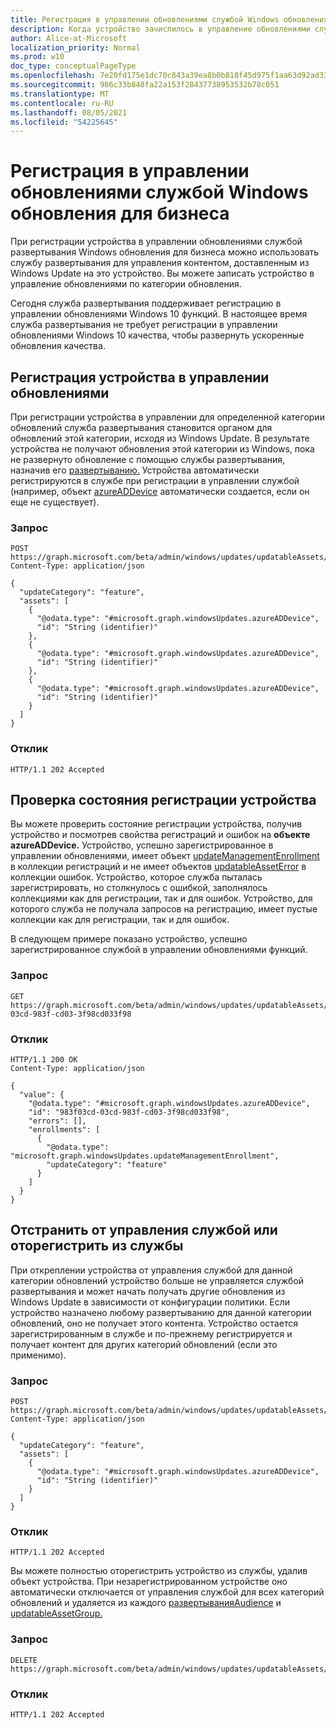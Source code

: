 ```yaml
---
title: Регистрация в управлении обновлениями службой Windows обновления для бизнеса
description: Когда устройство зачислилось в управление обновлениями службой развертывания Windows для бизнеса, вы можете использовать службу развертывания для управления контентом, доставленным из Windows Update на это устройство.
author: Alice-at-Microsoft
localization_priority: Normal
ms.prod: w10
doc_type: conceptualPageType
ms.openlocfilehash: 7e20fd175e1dc70c843a39ea8b0b818f45d975f1aa63d92ad3374ebc1ac961ca
ms.sourcegitcommit: 986c33b848fa22a153f28437738953532b78c051
ms.translationtype: MT
ms.contentlocale: ru-RU
ms.lasthandoff: 08/05/2021
ms.locfileid: "54225645"
---
```

# <a name="enroll-in-update-management-by-the-windows-update-for-business-deployment-service"></a>Регистрация в управлении обновлениями службой Windows обновления для бизнеса

При регистрации устройства в управлении обновлениями службой развертывания Windows обновления для бизнеса можно использовать службу развертывания для управления контентом, доставленным из Windows Update на это устройство. Вы можете записать устройство в управление обновлениями по категории обновления.

Сегодня служба развертывания поддерживает регистрацию в управлении обновлениями Windows 10 функций. В настоящее время служба развертывания не требует регистрации в управлении обновлениями Windows 10 качества, чтобы развернуть ускоренные обновления качества.

## <a name="enroll-the-device-in-update-management"></a>Регистрация устройства в управлении обновлениями

При регистрации устройства в управлении для определенной категории обновлений служба развертывания становится органом для обновлений этой категории, исходя из Windows Update. В результате устройства не получают обновления этой категории из Windows, пока не развернуто обновление с помощью службы развертывания, назначив его [развертыванию.](windowsupdates-deployments.md) Устройства автоматически регистрируются в службе при регистрации в управлении службой (например, объект [azureADDevice](/graph/api/resources/windowsupdates-azureaddevice.md) автоматически создается, если он еще не существует).

### <a name="request"></a>Запрос

``` http
POST https://graph.microsoft.com/beta/admin/windows/updates/updatableAssets/enrollAssets
Content-Type: application/json

{
  "updateCategory": "feature",
  "assets": [
    {
      "@odata.type": "#microsoft.graph.windowsUpdates.azureADDevice",
      "id": "String (identifier)"
    },
    {
      "@odata.type": "#microsoft.graph.windowsUpdates.azureADDevice",
      "id": "String (identifier)"
    },
    {
      "@odata.type": "#microsoft.graph.windowsUpdates.azureADDevice",
      "id": "String (identifier)"
    }
  ]
}
```

### <a name="response"></a>Отклик

``` http
HTTP/1.1 202 Accepted
```

## <a name="check-the-enrollment-state-of-a-device"></a>Проверка состояния регистрации устройства

Вы можете проверить состояние регистрации [](/graph/api/windowsupdates-azureaddevice-get) устройства, получив устройство  и посмотрев свойства регистраций и ошибок на **объекте azureADDevice.**  Устройство, успешно зарегистрированное в управлении обновлениями, имеет объект [updateManagementEnrollment](/graph/api/resources/windowsupdates-updatemanagementenrollment) в коллекции регистраций и не имеет объектов [updatableAssetError](/graph/api/resources/windowsupdates-updatableasseterror) в коллекции ошибок. Устройство, которое служба пыталась зарегистрировать, но столкнулось с ошибкой, заполнялось коллекциями как для регистрации, так и для ошибок. Устройство, для которого служба не получала запросов на регистрацию, имеет пустые коллекции как для регистрации, так и для ошибок.

В следующем примере показано устройство, успешно зарегистрированное службой в управлении обновлениями функций.

### <a name="request"></a>Запрос

```http
GET https://graph.microsoft.com/beta/admin/windows/updates/updatableAssets/983f03cd-03cd-983f-cd03-3f98cd033f98
```

### <a name="response"></a>Отклик
``` http
HTTP/1.1 200 OK
Content-Type: application/json

{
  "value": {
    "@odata.type": "#microsoft.graph.windowsUpdates.azureADDevice",
    "id": "983f03cd-03cd-983f-cd03-3f98cd033f98",
    "errors": [],
    "enrollments": [
      {
        "@odata.type": "microsoft.graph.windowsUpdates.updateManagementEnrollment",
        "updateCategory": "feature"
      }
    ]
  }
}
```

## <a name="unenroll-from-management-by-the-service-or-unregister-from-the-service"></a>Отстранить от управления службой или оторегистрить из службы 

При откреплении устройства от управления службой для данной категории обновлений устройство больше не управляется службой развертывания и может начать получать другие обновления из Windows Update в зависимости от конфигурации политики. Если устройство назначено любому развертыванию для данной категории обновлений, оно не получает этого контента. Устройство остается зарегистрированным в службе и по-прежнему регистрируется и получает контент для других категорий обновлений (если это применимо).

### <a name="request"></a>Запрос

``` http
POST https://graph.microsoft.com/beta/admin/windows/updates/updatableAssets/unenrollAssets
Content-Type: application/json

{
  "updateCategory": "feature",
  "assets": [
    {
      "@odata.type": "#microsoft.graph.windowsUpdates.azureADDevice",
      "id": "String (identifier)"
    }
  ]
}
```

### <a name="response"></a>Отклик

``` http
HTTP/1.1 202 Accepted
```

Вы можете полностью оторегистрить устройство из службы, удалив объект устройства. При незарегистрированном устройстве оно автоматически отключается от управления службой для всех категорий обновлений и удаляется из каждого [развертыванияAudience](/graph/api/resources/windowsupdates-deploymentaudience) и [updatableAssetGroup.](/graph/api/resources/windowsupdates-updatableassetgroup)

### <a name="request"></a>Запрос

``` http
DELETE https://graph.microsoft.com/beta/admin/windows/updates/updatableAssets/{azureADDeviceId}
```

### <a name="response"></a>Отклик
``` http
HTTP/1.1 202 Accepted
```

